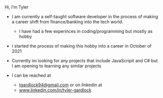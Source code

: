 Hi, I’m Tyler
- I am currently a self-taught software developer in the process of making a career shift from finance/banking into the tech world.
  - I have had a few experinces in coding/programming but mostly as hobby
- I started the process of making this hobby into a career in October of 2021

- Currently im looking for any projects that include JavaScripit and C# but I am opening to learning any similar projects
- I can be reached at 
  - tgardlock94@gmail.com
    or on linkedin at
  - www.linkedin.com/in/tyler-gardlock


